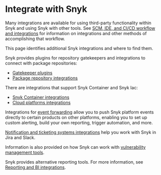 # Integrate with Snyk

Many integrations are available for using third-party functionality within Snyk and using Snyk with other tools. See [SCM, IDE, and CI/CD workflow and integrations](../scm-ide-and-ci-cd-workflow-and-integrations/) for information on integrations and other methods of accomplishing that workflow.

This page identifies additional Snyk integrations and where to find them.

Snyk provides plugins for repository gatekeepers and integrations to connect with package repositories:

* [Gatekeeper plugins](gatekeeper-plugins/)
* [Package repository integrations](../scan-using-snyk/snyk-open-source/scan-open-source-libraries-and-licenses/package-repository-integrations/)

There are integrations that support Snyk Container and Snyk Iac:

* [Snyk Container integrations](snyk-container-integrations/)
* [Cloud platforms integrations](../scan-using-snyk/snyk-iac/cloud-platforms-integrations/)

Integrations for [event forwarding](event-forwarding/) allow you to push Snyk platform events directly to certain products on other platforms, enabling you to set up custom alerting, build your own reporting, trigger automation, and more.

[Notification and ticketing systems integrations](jira-and-slack-integrations/) help you work with Snyk in Jira and Slack.

Information is also provided on how Snyk can work with [vulnerability management tools](vulnerability-management-tools/).

Snyk provides alternative reporting tools. For more information, see [Reporting and BI integrations](../manage-risk/reporting/reporting-and-bi-integrations-snowflake-data-share.md).
